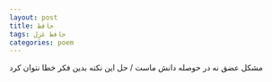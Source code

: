 ```yaml
---
layout: post
title: حافظ
tags: حافظ غزل
categories: poem
---
```


مشکل عضق نه در حوصله دانش ماست / حل این نکته بدین فکر خطا نتوان کرد